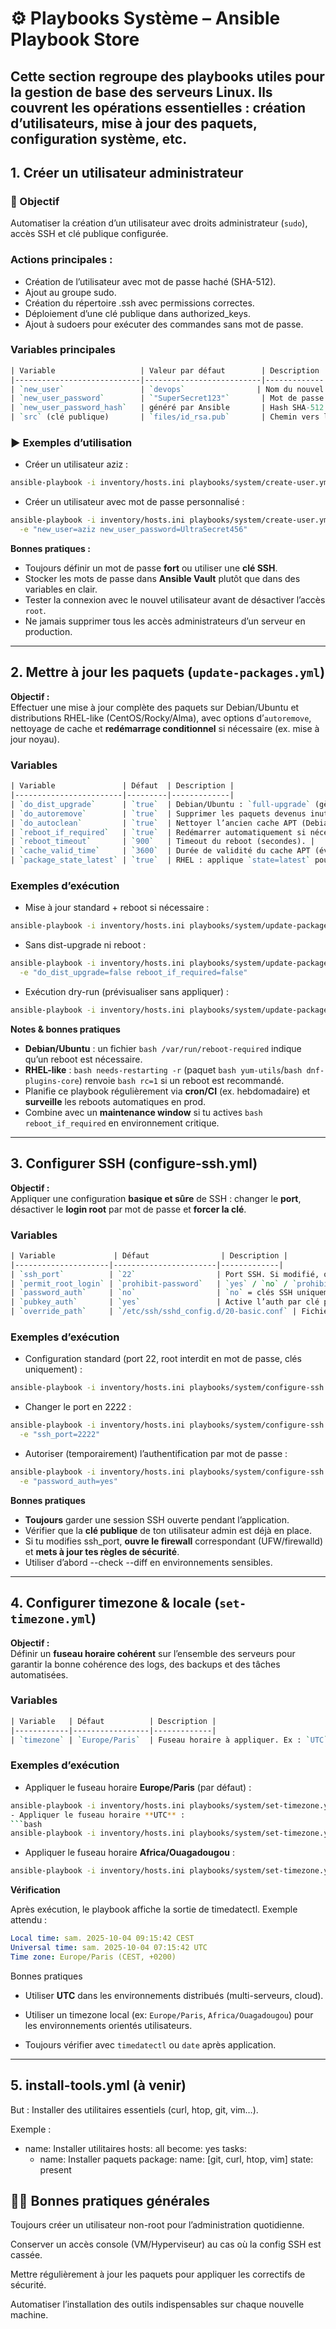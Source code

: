 # ⚙️ Playbooks Système – Ansible Playbook Store
Cette section regroupe des playbooks utiles pour la gestion de base des serveurs Linux.
Ils couvrent les opérations essentielles : création d’utilisateurs, mise à jour des paquets, configuration système, etc.
---

## 1. Créer un utilisateur administrateur

### 📌 Objectif
Automatiser la création d’un utilisateur avec droits administrateur (`sudo`), accès SSH et clé publique configurée.

### Actions principales :

* Création de l’utilisateur avec mot de passe haché (SHA-512).
* Ajout au groupe sudo.
* Création du répertoire .ssh avec permissions correctes.
* Déploiement d’une clé publique dans authorized_keys.
* Ajout à sudoers pour exécuter des commandes sans mot de passe.

### Variables principales 
```perl
| Variable                   | Valeur par défaut        | Description |
|----------------------------|--------------------------|-------------|
| `new_user`                 | `devops`                | Nom du nouvel utilisateur |
| `new_user_password`        | `"SuperSecret123"`       | Mot de passe en clair (sera haché automatiquement) |
| `new_user_password_hash`   | généré par Ansible       | Hash SHA-512 du mot de passe |
| `src` (clé publique)       | `files/id_rsa.pub`       | Chemin vers la clé publique à déployer |
```

### ▶️ Exemples d’utilisation
* Créer un utilisateur aziz :
```bash
ansible-playbook -i inventory/hosts.ini playbooks/system/create-user.yml -e "new_user=aziz"
```
* Créer un utilisateur avec mot de passe personnalisé :
```bash
ansible-playbook -i inventory/hosts.ini playbooks/system/create-user.yml \
  -e "new_user=aziz new_user_password=UltraSecret456"
```

**Bonnes pratiques :**

- Toujours définir un mot de passe **fort** ou utiliser une **clé SSH**.
- Stocker les mots de passe dans **Ansible Vault** plutôt que dans des variables en clair.
- Tester la connexion avec le nouvel utilisateur avant de désactiver l’accès `root`.
- Ne jamais supprimer tous les accès administrateurs d’un serveur en production.
---

## 2. Mettre à jour les paquets (`update-packages.yml`)

**Objectif :**  
Effectuer une mise à jour complète des paquets sur Debian/Ubuntu et distributions RHEL-like (CentOS/Rocky/Alma), avec options d’`autoremove`, nettoyage de cache et **redémarrage conditionnel** si nécessaire (ex. mise à jour noyau).

### Variables

```perl
| Variable               | Défaut  | Description |
|------------------------|---------|-------------|
| `do_dist_upgrade`      | `true`  | Debian/Ubuntu : `full-upgrade` (gère changements de dépendances/kernels). Si `false`, fait un simple `upgrade`. |
| `do_autoremove`        | `true`  | Supprimer les paquets devenus inutiles (Debian/Ubuntu). |
| `do_autoclean`         | `true`  | Nettoyer l’ancien cache APT (Debian/Ubuntu). |
| `reboot_if_required`   | `true`  | Redémarrer automatiquement si nécessaire. |
| `reboot_timeout`       | `900`   | Timeout du reboot (secondes). |
| `cache_valid_time`     | `3600`  | Durée de validité du cache APT (évite les `apt update` trop fréquents). |
| `package_state_latest` | `true`  | RHEL : applique `state=latest` pour mettre à jour tous les paquets. |
```
### Exemples d’exécution

- Mise à jour standard + reboot si nécessaire :
```bash
ansible-playbook -i inventory/hosts.ini playbooks/system/update-packages.yml
```
- Sans dist-upgrade ni reboot :
```bash
ansible-playbook -i inventory/hosts.ini playbooks/system/update-packages.yml \
  -e "do_dist_upgrade=false reboot_if_required=false"
```
- Exécution dry-run (prévisualiser sans appliquer) :
```bash
ansible-playbook -i inventory/hosts.ini playbooks/system/update-packages.yml --check --diff
```
**Notes & bonnes pratiques**

- **Debian/Ubuntu** : un fichier ```bash /var/run/reboot-required``` indique qu’un reboot est nécessaire.
- **RHEL-like** : ```bash needs-restarting -r``` (paquet ```bash yum-utils```/```bash dnf-plugins-core```) renvoie ```bash rc=1``` si un reboot est recommandé.
- Planifie ce playbook régulièrement via **cron/CI** (ex. hebdomadaire) et **surveille** les reboots automatiques en prod.
- Combine avec un **maintenance window** si tu actives ```bash reboot_if_required``` en environnement critique.


---

## 3. Configurer SSH (configure-ssh.yml)

**Objectif :**  
Appliquer une configuration **basique et sûre** de SSH : changer le **port**, désactiver le **login root** par mot de passe et **forcer la clé**.

### Variables
```perl
| Variable             | Défaut                | Description |
|---------------------|-----------------------|-------------|
| `ssh_port`          | `22`                  | Port SSH. Si modifié, ouvrir le firewall avant/après. |
| `permit_root_login` | `prohibit-password`   | `yes` / `no` / `prohibit-password` (reco) |
| `password_auth`     | `no`                  | `no` = clés SSH uniquement (recommandé) |
| `pubkey_auth`       | `yes`                 | Active l’auth par clé publique |
| `override_path`     | `/etc/ssh/sshd_config.d/20-basic.conf` | Fichier d’override géré par Ansible |
```

### Exemples d’exécution
- Configuration standard (port 22, root interdit en mot de passe, clés uniquement) :
```bash
ansible-playbook -i inventory/hosts.ini playbooks/system/configure-ssh.yml
```
- Changer le port en 2222 :
```bash
ansible-playbook -i inventory/hosts.ini playbooks/system/configure-ssh.yml \
  -e "ssh_port=2222"
```
- Autoriser (temporairement) l’authentification par mot de passe :
```bash
ansible-playbook -i inventory/hosts.ini playbooks/system/configure-ssh.yml \
  -e "password_auth=yes"
```
**Bonnes pratiques**
- **Toujours** garder une session SSH ouverte pendant l’application.
- Vérifier que la **clé publique** de ton utilisateur admin est déjà en place.
- Si tu modifies ssh_port, **ouvre le firewall** correspondant (UFW/firewalld) et **mets à jour tes règles de sécurité**.
- Utiliser d’abord --check --diff en environnements sensibles.

---

## 4. Configurer timezone & locale (`set-timezone.yml`)

**Objectif :**  
Définir un **fuseau horaire cohérent** sur l’ensemble des serveurs pour garantir la bonne cohérence des logs, des backups et des tâches automatisées.

### Variables
```perl
| Variable   | Défaut          | Description |
|------------|-----------------|-------------|
| `timezone` | `Europe/Paris`  | Fuseau horaire à appliquer. Ex : `UTC`, `Africa/Ouagadougou`, `America/New_York` |
```
### Exemples d’exécution

- Appliquer le fuseau horaire **Europe/Paris** (par défaut) :
```bash
ansible-playbook -i inventory/hosts.ini playbooks/system/set-timezone.yml```
- Appliquer le fuseau horaire **UTC** :
```bash
ansible-playbook -i inventory/hosts.ini playbooks/system/set-timezone.yml -e "timezone=UTC"
```
- Appliquer le fuseau horaire **Africa/Ouagadougou** :
```bash
ansible-playbook -i inventory/hosts.ini playbooks/system/set-timezone.yml -e "timezone=Africa/Ouagadougou"
```
**Vérification**

Après exécution, le playbook affiche la sortie de timedatectl.
Exemple attendu :
```yaml
Local time: sam. 2025-10-04 09:15:42 CEST
Universal time: sam. 2025-10-04 07:15:42 UTC
Time zone: Europe/Paris (CEST, +0200)
```
Bonnes pratiques

- Utiliser **UTC** dans les environnements distribués (multi-serveurs, cloud).
- Utiliser un timezone local (ex: `Europe/Paris`, `Africa/Ouagadougou`) pour les environnements orientés utilisateurs.

- Toujours vérifier avec `timedatectl` ou `date` après application.

---

## 5. install-tools.yml (à venir)

But : Installer des utilitaires essentiels (curl, htop, git, vim…).

Exemple :

- name: Installer utilitaires
  hosts: all
  become: yes
  tasks:
    - name: Installer paquets
      package:
        name: [git, curl, htop, vim]
        state: present

## 🧑‍💻 Bonnes pratiques générales

Toujours créer un utilisateur non-root pour l’administration quotidienne.

Conserver un accès console (VM/Hyperviseur) au cas où la config SSH est cassée.

Mettre régulièrement à jour les paquets pour appliquer les correctifs de sécurité.

Automatiser l’installation des outils indispensables sur chaque nouvelle machine.
